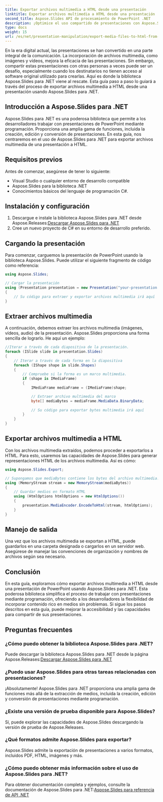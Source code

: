 ```yaml
---
title: Exportar archivos multimedia a HTML desde una presentación
linktitle: Exportar archivos multimedia a HTML desde una presentación
second_title: Aspose.Slides API de procesamiento de PowerPoint .NET
description: ¡Optimice el uso compartido de presentaciones con Aspose.Slides para .NET! Aprenda a exportar archivos multimedia a HTML desde su presentación en esta guía paso a paso.
type: docs
weight: 15
url: /es/net/presentation-manipulation/export-media-files-to-html-from-presentation/
---
```


En la era digital actual, las presentaciones se han convertido en una parte integral de la comunicación. La incorporación de archivos multimedia, como imágenes y vídeos, mejora la eficacia de las presentaciones. Sin embargo, compartir estas presentaciones con otras personas a veces puede ser un desafío, especialmente cuando los destinatarios no tienen acceso al software original utilizado para crearlas. Aquí es donde la biblioteca Aspose.Slides para .NET viene al rescate. Esta guía paso a paso lo guiará a través del proceso de exportar archivos multimedia a HTML desde una presentación usando Aspose.Slides para .NET.


## Introducción a Aspose.Slides para .NET

Aspose.Slides para .NET es una poderosa biblioteca que permite a los desarrolladores trabajar con presentaciones de PowerPoint mediante programación. Proporciona una amplia gama de funciones, incluida la creación, edición y conversión de presentaciones. En esta guía, nos centraremos en el uso de Aspose.Slides para .NET para exportar archivos multimedia de una presentación a HTML.

## Requisitos previos

Antes de comenzar, asegúrese de tener lo siguiente:

- Visual Studio o cualquier entorno de desarrollo compatible
- Aspose.Slides para la biblioteca .NET
- Conocimientos básicos del lenguaje de programación C#.

## Instalación y configuración

1.  Descargue e instale la biblioteca Aspose.Slides para .NET desde Aspose.Releases:[Descargar Aspose.Slides para .NET](https://releases.aspose.com/slides/net/)
2. Cree un nuevo proyecto de C# en su entorno de desarrollo preferido.

## Cargando la presentación

Para comenzar, carguemos la presentación de PowerPoint usando la biblioteca Aspose.Slides. Puede utilizar el siguiente fragmento de código como referencia:

```csharp
using Aspose.Slides;

// Cargar la presentación
using (Presentation presentation = new Presentation("your-presentation.pptx"))
{
    // Su código para extraer y exportar archivos multimedia irá aquí
}
```

## Extraer archivos multimedia

A continuación, debemos extraer los archivos multimedia (imágenes, vídeos, audio) de la presentación. Aspose.Slides proporciona una forma sencilla de lograrlo. He aquí un ejemplo:

```csharp
//Iterar a través de cada diapositiva de la presentación.
foreach (ISlide slide in presentation.Slides)
{
    // Iterar a través de cada forma en la diapositiva
    foreach (IShape shape in slide.Shapes)
    {
        // Compruebe si la forma es un marco multimedia.
        if (shape is IMediaFrame)
        {
            IMediaFrame mediaFrame = (IMediaFrame)shape;

            // Extraer archivo multimedia del marco
            byte[] mediaBytes = mediaFrame.MediaData.BinaryData;
            
            // Su código para exportar bytes multimedia irá aquí
        }
    }
}
```

## Exportar archivos multimedia a HTML

Con los archivos multimedia extraídos, podemos proceder a exportarlos a HTML. Para esto, usaremos las capacidades de Aspose.Slides para generar representaciones HTML de los archivos multimedia. Así es cómo:

```csharp
using Aspose.Slides.Export;

// Supongamos que mediaBytes contiene los bytes del archivo multimedia.
using (MemoryStream stream = new MemoryStream(mediaBytes))
{
    // Guardar medios en formato HTML
    using (HtmlOptions htmlOptions = new HtmlOptions())
    {
        presentation.MediaEncoder.EncodeToHtml(stream, htmlOptions);
    }
}
```

## Manejo de salida

Una vez que los archivos multimedia se exportan a HTML, puede guardarlos en una carpeta designada o cargarlos en un servidor web. Asegúrese de manejar las convenciones de organización y nombres de archivos según sea necesario.

## Conclusión

En esta guía, exploramos cómo exportar archivos multimedia a HTML desde una presentación de PowerPoint usando Aspose.Slides para .NET. Esta poderosa biblioteca simplifica el proceso de trabajar con presentaciones mediante programación, ofreciendo a los desarrolladores la flexibilidad de incorporar contenido rico en medios sin problemas. Si sigue los pasos descritos en esta guía, puede mejorar la accesibilidad y las capacidades para compartir de sus presentaciones.

## Preguntas frecuentes

### ¿Cómo puedo obtener la biblioteca Aspose.Slides para .NET?

 Puede descargar la biblioteca Aspose.Slides para .NET desde la página Aspose.Releases:[Descargar Aspose.Slides para .NET](https://releases.aspose.com/slides/net/)

### ¿Puedo usar Aspose.Slides para otras tareas relacionadas con presentaciones?

¡Absolutamente! Aspose.Slides para .NET proporciona una amplia gama de funciones más allá de la extracción de medios, incluida la creación, edición y conversión de presentaciones mediante programación.

### ¿Existe una versión de prueba disponible para Aspose.Slides?

Sí, puede explorar las capacidades de Aspose.Slides descargando la versión de prueba de Aspose.Releases.

### ¿Qué formatos admite Aspose.Slides para exportar?

Aspose.Slides admite la exportación de presentaciones a varios formatos, incluidos PDF, HTML, imágenes y más.

### ¿Cómo puedo obtener más información sobre el uso de Aspose.Slides para .NET?

 Para obtener documentación completa y ejemplos, consulte la documentación de Aspose.Slides para .NET:[Aspose.Slides para referencia de API .NET](https://reference.aspose.com/slides/net/)